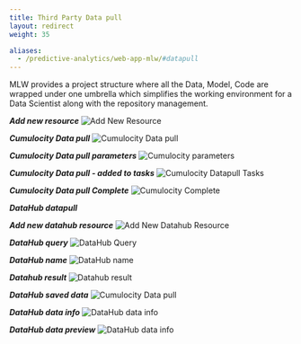```yaml
---
title: Third Party Data pull
layout: redirect
weight: 35

aliases:
  - /predictive-analytics/web-app-mlw/#datapull
---
```


MLW provides a project structure where all the Data, Model, Code are wrapped under one umbrella which simplifies the working environment for a Data Scientist along with the repository management.

***Add new resource***
![Add New Resource](/images/zementis/mlw-app-resource-c8y.png)


***Cumulocity Data pull***
![Cumulocity Data pull](/images/zementis/mlw-app-datapull-c8y.png)


***Cumulocity Data pull parameters***
![Cumulocity parameters](/images/zementis/mlw-app-datapull-param.png)


***Cumulocity Data pull - added to tasks***
![Cumulocity Datapull Tasks](/images/zementis/mlw-app-datapull-tasks.png)

***Cumulocity Data pull Complete***
![Cumulocity Complete](/images/zementis/mlw-app-datapull-complete.png)


***DataHub datapull***


***Add new datahub resource***
![Add New Datahub Resource](/images/zementis/mlw-app-resource-dh.png)


***DataHub query***
![DataHub Query](/images/zementis/mlw-app-dh-query.png)


***DataHub name***
![DataHub name](/images/zementis/mlw-app-dh-name.png)


***Datahub result***
![Datahub result](/images/zementis/mlw-app-dh-result.png)


***DataHub saved data***
![Cumulocity Data pull](/images/zementis/mlw-app-dh-data.png)


***DataHub data info***
![DataHub data info](/images/zementis/mlw-app-dh-datainfo.png)



***DataHub data preview***
![DataHub data info](/images/zementis/mlw-app-dh-datapreview.png)